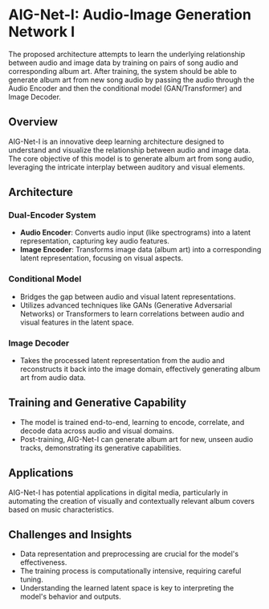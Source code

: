 # AIG-Net-I: Audio-Image Generation Network I

The proposed architecture attempts to learn the underlying relationship between audio and image data by training on pairs of song audio and corresponding album art. After training, the system should be able to generate album art from new song audio by passing the audio through the Audio Encoder and then the conditional model (GAN/Transformer) and Image Decoder.

## Overview

AIG-Net-I is an innovative deep learning architecture designed to understand and visualize the relationship between audio and image data. The core objective of this model is to generate album art from song audio, leveraging the intricate interplay between auditory and visual elements.

## Architecture

### Dual-Encoder System
- **Audio Encoder**: Converts audio input (like spectrograms) into a latent representation, capturing key audio features.
- **Image Encoder**: Transforms image data (album art) into a corresponding latent representation, focusing on visual aspects.

### Conditional Model
- Bridges the gap between audio and visual latent representations.
- Utilizes advanced techniques like GANs (Generative Adversarial Networks) or Transformers to learn correlations between audio and visual features in the latent space.

### Image Decoder
- Takes the processed latent representation from the audio and reconstructs it back into the image domain, effectively generating album art from audio data.

## Training and Generative Capability

- The model is trained end-to-end, learning to encode, correlate, and decode data across audio and visual domains.
- Post-training, AIG-Net-I can generate album art for new, unseen audio tracks, demonstrating its generative capabilities.

## Applications

AIG-Net-I has potential applications in digital media, particularly in automating the creation of visually and contextually relevant album covers based on music characteristics.

## Challenges and Insights

- Data representation and preprocessing are crucial for the model's effectiveness.
- The training process is computationally intensive, requiring careful tuning.
- Understanding the learned latent space is key to interpreting the model's behavior and outputs.





